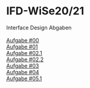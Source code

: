 # IFD-WiSe20/21
Interface Design Abgaben <br><br>
<a href="Aufgabe 0/Interface Design_Aufgabe _00.pdf" target="_blank">Aufgabe #00</a><br>
<a href="Aufgabe 1/Interface Design_Aufgabe_01.pdf" target="_blank">Aufgabe #01 </a><br>
<a href="Aufgabe 2/Interface Design_Aufgabe_02_1.pdf" target="_blank">Aufgabe #02.1</a><br>
<a href="Aufgabe 2/Interface Design_Aufgabe_02_2.pdf" target="_blank">Aufgabe #02.2</a><br>
<a href="https://ks9p82.axshare.com/#id=nstwam&p=page_1" target="_blank">Aufgabe #03</a><br>
<a href="Aufgabe 4/Interface Design_Aufgabe_04_Flow ChartV2.pdf.pdf" target="_blank">Aufgabe #04</a><br>
<a href="https://sftp.hs-furtwangen.de/~augustod/interface_design/Artjom_Design/playground-artyom.html" target="_blank">Aufgabe #05.1</a><br>
